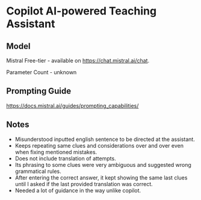 # Copilot AI-powered Teaching Assistant

## Model

Mistral Free-tier - available on https://chat.mistral.ai/chat.

Parameter Count - unknown

## Prompting Guide

https://docs.mistral.ai/guides/prompting_capabilities/

## Notes

- Misunderstood inputted english sentence to be directed at the assistant.
- Keeps repeating same clues and considerations over and over even when fixing mentioned mistakes.
- Does not include translation of attempts.
- Its phrasing to some clues were very ambiguous and suggested wrong grammatical rules.
- After entering the correct answer, it kept showing the same last clues until I asked if the last provided translation was correct.
- Needed a lot of guidance in the way unlike copilot.
